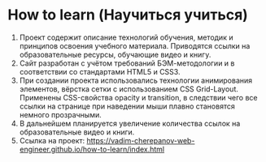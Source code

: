# How to learn (Научиться учиться)
1. Проект содержит описание технологий обучения, методик и принципов освоения учебного материала. Приводятся ссылки на образовательные ресурсы, обучающие видео и книгу.
2. Сайт разработан с учётом требований БЭМ-методологии и в соответствии со стандартами HTML5 и CSS3.
3. При создании проекта использовались технологии анимирования элементов, вёрстка сетки с использованием CSS Grid-Layout. Применены CSS-свойства opacity и transition, в следствии чего все ссылки на странице при наведении мыши плавно становятся немного прозрачными.
4. В дальнейшем планируется увеличение количества ссылок на образовательные видео и книги.
5. Ссылка на проект: https://vadim-cherepanov-web-engineer.github.io/how-to-learn/index.html
